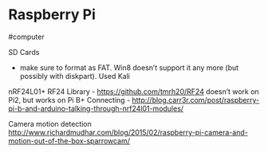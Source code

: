 # Raspberry Pi
#computer

SD Cards
* make sure to format as FAT. Win8 doesn’t support it any more (but possibly with diskpart). Used Kali

nRF24L01+
RF24 Library - https://github.com/tmrh20/RF24 doesn’t work on Pi2, but works on Pi B+ Connecting - http://blog.carr3r.com/post/raspberry-pi-b-and-arduino-talking-through-nrf24l01-modules/

Camera motion detection
http://www.richardmudhar.com/blog/2015/02/raspberry-pi-camera-and-motion-out-of-the-box-sparrowcam/
